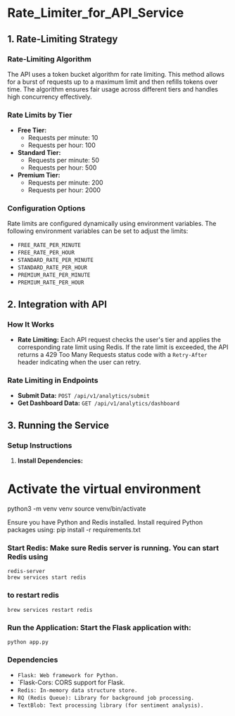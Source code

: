 # Rate_Limiter_for_API_Service
## 1. Rate-Limiting Strategy

### Rate-Limiting Algorithm
The API uses a token bucket algorithm for rate limiting. This method allows for a burst of requests up to a maximum limit and then refills tokens over time. The algorithm ensures fair usage across different tiers and handles high concurrency effectively.

### Rate Limits by Tier
- **Free Tier:**
  - Requests per minute: 10
  - Requests per hour: 100
- **Standard Tier:**
  - Requests per minute: 50
  - Requests per hour: 500
- **Premium Tier:**
  - Requests per minute: 200
  - Requests per hour: 2000

### Configuration Options
Rate limits are configured dynamically using environment variables. The following environment variables can be set to adjust the limits:
- `FREE_RATE_PER_MINUTE`
- `FREE_RATE_PER_HOUR`
- `STANDARD_RATE_PER_MINUTE`
- `STANDARD_RATE_PER_HOUR`
- `PREMIUM_RATE_PER_MINUTE`
- `PREMIUM_RATE_PER_HOUR`

## 2. Integration with API

### How It Works
- **Rate Limiting:** Each API request checks the user's tier and applies the corresponding rate limit using Redis. If the rate limit is exceeded, the API returns a 429 Too Many Requests status code with a `Retry-After` header indicating when the user can retry.

### Rate Limiting in Endpoints
- **Submit Data:** `POST /api/v1/analytics/submit`
- **Get Dashboard Data:** `GET /api/v1/analytics/dashboard`

## 3. Running the Service

### Setup Instructions
1. **Install Dependencies:**
# Activate the virtual environment
python3 -m venv venv
source venv/bin/activate  

   Ensure you have Python and Redis installed. Install required Python packages using:
   pip install -r requirements.txt
### Start Redis: Make sure Redis server is running. You can start Redis using
    redis-server
    brew services start redis    
   ### to restart redis 
    brew services restart redis
### Run the Application: Start the Flask application with:
    python app.py

### Dependencies
- `Flask: Web framework for Python.`
- `Flask-Cors: CORS support for Flask.
- `Redis: In-memory data structure store.`
- `RQ (Redis Queue): Library for background job processing.`
- `TextBlob: Text processing library (for sentiment analysis).`